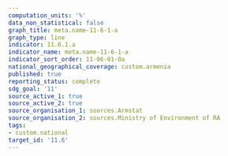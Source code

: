 ```yaml
---
computation_units: '%'
data_non_statistical: false
graph_title: meta.name-11-6-1-a
graph_type: line
indicator: 11.6.1.a
indicator_name: meta.name-11-6-1-a
indicator_sort_order: 11-06-01-0a
national_geographical_coverage: custom.armenia
published: true
reporting_status: complete
sdg_goal: '11'
source_active_1: true
source_active_2: true
source_organisation_1: sources.Armstat
source_organisation_2: sources.Ministry of Environment of RA
tags:
- custom.national
target_id: '11.6'
---
```

